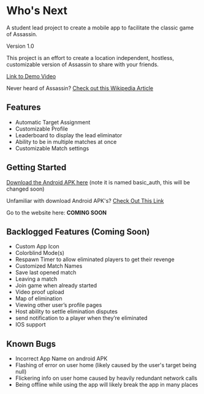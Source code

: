 # Who's Next

A student lead project to create a mobile app to facilitate the classic game of Assassin.

Version 1.0

This project is an effort to create a location independent, hostless, customizable version of Assassin to share with your friends.

[Link to Demo Video](https://drive.google.com/file/d/1K8PCjNQylRhfiDU9aogObCZWhVPEUg9q/view?usp=share_link)

Never heard of Assassin? [Check out this Wikipedia Article](https://en.wikipedia.org/wiki/Assassin_(game))

## Features
* Automatic Target Assignment
* Customizable Profile
* Leaderboard to display the lead eliminator
* Ability to be in multiple matches at once
* Customizable Match settings

## Getting Started

[Download the Android APK here](https://drive.google.com/file/d/1nfgvSb3kRw1BpuUiKEj7K_k-6LUn0asG/view?usp=sharing) (note it is named basic_auth, this will be changed soon)

Unfamiliar with download Android APK's? [Check Out This Link](https://www.groovypost.com/howto/install-apk-files-on-android/)

Go to the website here: **COMING SOON**

## Backlogged Features (Coming Soon)
* Custom App Icon
* Colorblind Mode(s)
* Respawn Timer to allow eliminated players to get their revenge
* Customized Match Names
* Save last opened match
* Leaving a match
* Join game when already started
* Video proof upload 
* Map of elimination
* Viewing other user’s profile pages
* Host ability to settle elimination disputes
* send notification to a player when they’re eliminated
* IOS support

## Known Bugs
* Incorrect App Name on android APK
* Flashing of error on user home (likely caused by the user's target being null)
* Flickering info on user home caused by heavily redundant network calls
* Being offline while using the app will likely break the app in many places
